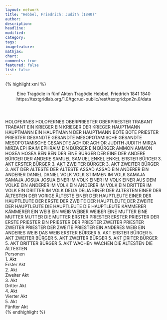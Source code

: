 ```yaml
---
layout: network
title: "Hebbel, Friedrich: Judith (1840)"
author:
description:
headline:
modified:
category:
tags:
imagefeature: 
mathjax: 
chart: 
comments: true
featured: false
list: false
---
```

{% highlight xml %}
<?xml-model href="https://raw.githubusercontent.com/DLiNa/project/master/rules/lina.rnc"?><?xml-model href="https://raw.githubusercontent.com/DLiNa/project/master/rules/lina.sch"?>
<play xmlns="http://lina.digital">
  <header>
    <title>Judith</title>
    <subtitle>Eine Tragödie in fünf Akten</subtitle>
    <genretitle>Tragödie</genretitle>
    <author>Hebbel, Friedrich</author>
    <date type="print" when="1841">1841</date>
    <date type="premiere" when="1840">1840</date>
    <date type="written"/>
    <source>https://textgridlab.org/1.0/tgcrud-public/rest/textgrid:pn2n.0/data</source>
  </header>
  <personae>
    <character>
      <name>HOLOFERNES</name>
      <alias xml:id="holofernes">
        <name>HOLOFERNES</name>
      </alias>
    </character>
    <character>
      <name>OBERPRIESTER</name>
      <alias xml:id="oberpriester">
        <name>OBERPRIESTER</name>
      </alias>
    </character>
    <character>
      <name>TRABANT</name>
      <alias xml:id="trabant">
        <name>TRABANT</name>
      </alias>
    </character>
    <character>
      <name>EIN KRIEGER</name>
      <alias xml:id="ein_krieger">
        <name>EIN KRIEGER</name>
      </alias>
      <alias xml:id="der_krieger">
        <name>DER KRIEGER</name>
      </alias>
    </character>
    <character>
      <name>HAUPTMANN</name>
      <alias xml:id="hauptmann">
        <name>HAUPTMANN</name>
      </alias>
      <alias xml:id="ein_hauptmann">
        <name>EIN HAUPTMANN</name>
      </alias>
      <alias xml:id="der_hauptmann">
        <name>DER HAUPTMANN</name>
      </alias>
    </character>
    <character>
      <name>BOTE</name>
      <alias xml:id="bote">
        <name>BOTE</name>
      </alias>
    </character>
    <character>
      <name>PRIESTER</name>
      <alias xml:id="priester">
        <name>PRIESTER</name>
      </alias>
    </character>
    <character>
      <name>GESANDTE</name>
      <alias xml:id="gesandte">
        <name>GESANDTE</name>
      </alias>
    </character>
    <character>
      <name>MESOPOTAMISCHE GESANDTE</name>
      <alias xml:id="mesopotamische_gesandte">
        <name>MESOPOTAMISCHE GESANDTE</name>
      </alias>
    </character>
    <character>
      <name>ACHIOR</name>
      <alias xml:id="achior">
        <name>ACHIOR</name>
      </alias>
    </character>
    <character>
      <name>JUDITH</name>
      <alias xml:id="judith">
        <name>JUDITH</name>
      </alias>
    </character>
    <character>
      <name>MIRZA</name>
      <alias xml:id="mirza">
        <name>MIRZA</name>
      </alias>
    </character>
    <character>
      <name>EPHRAIM</name>
      <alias xml:id="ephraim">
        <name>EPHRAIM</name>
      </alias>
    </character>
    <character>
      <name>EIN BÜRGER</name>
      <alias xml:id="ein_bürger">
        <name>EIN BÜRGER</name>
      </alias>
    </character>
    <character>
      <name>AMMON</name>
      <alias xml:id="ammon">
        <name>AMMON</name>
      </alias>
    </character>
    <character>
      <name>HOSEA</name>
      <alias xml:id="hosea">
        <name>HOSEA</name>
      </alias>
    </character>
    <character>
      <name>BEN</name>
      <alias xml:id="ben">
        <name>BEN</name>
      </alias>
    </character>
    <character>
      <name>DER EINE BÜRGER</name>
      <alias xml:id="der_eine">
        <name>DER EINE</name>
      </alias>
    </character>
    <character>
      <name>DER ANDERE BÜRGER</name>
      <alias xml:id="der_andere">
        <name>DER ANDERE</name>
      </alias>
    </character>
    <character>
      <name>SAMUEL</name>
      <alias xml:id="samuel">
        <name>SAMUEL</name>
      </alias>
    </character>
    <character>
      <name>ENKEL</name>
      <alias xml:id="enkel">
        <name>ENKEL</name>
      </alias>
    </character>
    <character>
      <name>ERSTER BÜRGER 3. AKT</name>
      <alias xml:id="erster_bürger_3">
        <name>ERSTER BÜRGER 3. AKT</name>
      </alias>
    </character>
    <character>
      <name>ZWEITER BÜRGER 3. AKT</name>
      <alias xml:id="zweiter_bürger_3">
        <name>ZWEITER BÜRGER 3. AKT</name>
      </alias>
    </character>
    <character>
      <name>DER ÄLTESTE</name>
      <alias xml:id="der_älteste">
        <name>DER ÄLTESTE</name>
      </alias>
    </character>
    <character>
      <name>ASSAD</name>
      <alias xml:id="assad">
        <name>ASSAD</name>
      </alias>
    </character>
    <character>
      <name>EIN ANDERER</name>
      <alias xml:id="ein_anderer">
        <name>EIN ANDERER</name>
      </alias>
    </character>
    <character>
      <name>DANIEL</name>
      <alias xml:id="daniel">
        <name>DANIEL</name>
      </alias>
    </character>
    <character>
      <name>VOLK</name>
      <alias xml:id="volk">
        <name>VOLK</name>
      </alias>
      <alias xml:id="stimmen_im_volk">
        <name>STIMMEN IM VOLK</name>
      </alias>
    </character>
    <character>
      <name>SAMAJA</name>
      <alias xml:id="samaja">
        <name>SAMAJA</name>
      </alias>
    </character>
    <character>
      <name>JOSUA</name>
      <alias xml:id="josua">
        <name>JOSUA</name>
      </alias>
    </character>
    <character>
      <name>EINER IM VOLK</name>
      <alias xml:id="einer_im_volk">
        <name>EINER IM VOLK</name>
      </alias>
      <alias xml:id="einer_aus_dem_volke">
        <name>EINER AUS DEM VOLKE</name>
      </alias>
    </character>
    <character>
      <name>EIN ANDERER IM VOLK</name>
      <alias xml:id="ein_anderer_im_volk">
        <name>EIN ANDERER IM VOLK</name>
      </alias>
    </character>
    <character>
      <name>EIN DRITTER IM VOLK</name>
      <alias xml:id="ein_dritter_im_volk">
        <name>EIN DRITTER IM VOLK</name>
      </alias>
    </character>
    <character>
      <name>DELIA</name>
      <alias xml:id="delia">
        <name>DELIA</name>
      </alias>
    </character>
    <character>
      <name>EINER DER ÄLTESTEN</name>
      <alias xml:id="einer_der_ältesten">
        <name>EINER DER ÄLTESTEN</name>
      </alias>
      <alias xml:id="der_vorige_älteste">
        <name>DER VORIGE ÄLTESTE</name>
      </alias>
    </character>
    <character>
      <name>EINER DER HAUPTLEUTE</name>
      <alias xml:id="einer_der_hauptleute">
        <name>EINER DER HAUPTLEUTE</name>
      </alias>
      <alias xml:id="der_erste">
        <name>DER ERSTE</name>
      </alias>
    </character>
    <character>
      <name>DER ZWEITE DER HAUPTLEUTE</name>
      <alias xml:id="der_zweite_der_hauptleute">
        <name>DER ZWEITE DER HAUPTLEUTE</name>
      </alias>
    </character>
    <character>
      <name>DIE HAUPTLEUTE</name>
      <alias xml:id="die_hauptleute">
        <name>DIE HAUPTLEUTE</name>
      </alias>
    </character>
    <character>
      <name>KÄMMERER</name>
      <alias xml:id="kämmerer">
        <name>KÄMMERER</name>
      </alias>
    </character>
    <character>
      <name>EIN WEIB</name>
      <alias xml:id="ein_weib">
        <name>EIN WEIB</name>
      </alias>
    </character>
    <character>
      <name>WEIBER</name>
      <alias xml:id="weiber">
        <name>WEIBER</name>
      </alias>
    </character>
    <character>
      <name>EINE MUTTER</name>
      <alias xml:id="eine_mutter">
        <name>EINE MUTTER</name>
      </alias>
      <alias xml:id="mutter">
        <name>MUTTER</name>
      </alias>
      <alias xml:id="die_mutter">
        <name>DIE MUTTER</name>
      </alias>
    </character>
    <character>
      <name>ERSTER PRIESTER</name>
      <alias xml:id="erster_priester">
        <name>ERSTER PRIESTER</name>
      </alias>
      <alias xml:id="der_erste_priester">
        <name>DER ERSTE PRIESTER</name>
      </alias>
      <alias xml:id="ein_priester">
        <name>EIN PRIESTER</name>
      </alias>
      <alias xml:id="der_priester">
        <name>DER PRIESTER</name>
      </alias>
    </character>
    <character>
      <name>ZWEITER PRIESTER</name>
      <alias xml:id="zweiter_priester">
        <name>ZWEITER PRIESTER</name>
      </alias>
      <alias xml:id="der_zweite_priester">
        <name>DER ZWEITE PRIESTER</name>
      </alias>
    </character>
    <character>
      <name>EIN ANDERES WEIB</name>
      <alias xml:id="ein_anderes_weib">
        <name>EIN ANDERES WEIB</name>
      </alias>
      <alias xml:id="das_weib">
        <name>DAS WEIB</name>
      </alias>
    </character>
    <character>
      <name>ERSTER BÜRGER 5. AKT</name>
      <alias xml:id="erster_bürger_5">
        <name>ERSTER BÜRGER 5. AKT</name>
      </alias>
    </character>
    <character>
      <name>ZWEITER BÜRGER 5. AKT</name>
      <alias xml:id="zweiter_bürger_5">
        <name>ZWEITER BÜRGER 5. AKT</name>
      </alias>
    </character>
    <character>
      <name>DRITER BÜRGER 5. AKT</name>
      <alias xml:id="dritter_bürger_5">
        <name>DRITTER BÜRGER 5. AKT</name>
      </alias>
    </character>
    <character>
      <name>WACHEN</name>
      <alias xml:id="wachen">
        <name>WACHEN</name>
      </alias>
    </character>
    <character>
      <name>DIE ÄLTESTEN</name>
      <alias xml:id="die_ältesten">
        <name>DIE ÄLTESTEN</name>
      </alias>
    </character>
  </personae>
  <text>
    <div>
      <head>Personen</head>
    </div>
    <div>
      <head>1. Akt</head>
      <div>
        <head>Erster Akt</head>
        <sp who="#holofernes">
          <amount n="46" unit="speech_acts"/>
          <amount n="1363" unit="words"/>
          <amount n="29" unit="lines"/>
          <amount n="7546" unit="chars"/>
        </sp>
        <sp who="#oberpriester">
          <amount n="3" unit="speech_acts"/>
          <amount n="30" unit="words"/>
          <amount n="3" unit="lines"/>
          <amount n="172" unit="chars"/>
        </sp>
        <sp who="#trabant">
          <amount n="4" unit="speech_acts"/>
          <amount n="31" unit="words"/>
          <amount n="4" unit="lines"/>
          <amount n="185" unit="chars"/>
        </sp>
        <sp who="#ein_krieger">
          <amount n="1" unit="speech_acts"/>
          <amount n="5" unit="words"/>
          <amount n="1" unit="lines"/>
          <amount n="30" unit="chars"/>
        </sp>
        <sp who="#der_krieger">
          <amount n="3" unit="speech_acts"/>
          <amount n="71" unit="words"/>
          <amount n="2" unit="lines"/>
          <amount n="371" unit="chars"/>
        </sp>
        <sp who="#hauptmann">
          <amount n="5" unit="speech_acts"/>
          <amount n="39" unit="words"/>
          <amount n="5" unit="lines"/>
          <amount n="226" unit="chars"/>
        </sp>
        <sp who="#ein_hauptmann">
          <amount n="2" unit="speech_acts"/>
          <amount n="18" unit="words"/>
          <amount n="2" unit="lines"/>
          <amount n="89" unit="chars"/>
        </sp>
        <sp who="#bote">
          <amount n="7" unit="speech_acts"/>
          <amount n="126" unit="words"/>
          <amount n="3" unit="lines"/>
          <amount n="737" unit="chars"/>
        </sp>
        <sp who="#priester">
          <amount n="5" unit="speech_acts"/>
          <amount n="38" unit="words"/>
          <amount n="5" unit="lines"/>
          <amount n="183" unit="chars"/>
        </sp>
        <sp who="#gesandte">
          <amount n="3" unit="speech_acts"/>
          <amount n="27" unit="words"/>
          <amount n="2" unit="lines"/>
          <amount n="140" unit="chars"/>
        </sp>
        <sp who="#mesopotamische_gesandte">
          <amount n="6" unit="speech_acts"/>
          <amount n="178" unit="words"/>
          <amount n="3" unit="lines"/>
          <amount n="1010" unit="chars"/>
        </sp>
        <sp who="#achior">
          <amount n="3" unit="speech_acts"/>
          <amount n="444" unit="words"/>
          <amount n="2393" unit="chars"/>
        </sp>
      </div>
    </div>
    <div>
      <head>2. Akt</head>
      <div>
        <head>Zweiter Akt</head>
        <sp who="#judith">
          <amount n="31" unit="speech_acts"/>
          <amount n="2321" unit="words"/>
          <amount n="11" unit="lines"/>
          <amount n="12445" unit="chars"/>
        </sp>
        <sp who="#mirza">
          <amount n="15" unit="speech_acts"/>
          <amount n="154" unit="words"/>
          <amount n="12" unit="lines"/>
          <amount n="823" unit="chars"/>
        </sp>
        <sp who="#ephraim">
          <amount n="18" unit="speech_acts"/>
          <amount n="792" unit="words"/>
          <amount n="7" unit="lines"/>
          <amount n="4098" unit="chars"/>
        </sp>
      </div>
    </div>
    <div>
      <head>3. Akt</head>
      <div>
        <head>Dritter Akt</head>
        <sp who="#judith">
          <amount n="41" unit="speech_acts"/>
          <amount n="1541" unit="words"/>
          <amount n="22" unit="lines"/>
          <amount n="8172" unit="chars"/>
        </sp>
        <sp who="#mirza">
          <amount n="14" unit="speech_acts"/>
          <amount n="440" unit="words"/>
          <amount n="9" unit="lines"/>
          <amount n="2382" unit="chars"/>
        </sp>
        <sp who="#ein_bürger">
          <amount n="2" unit="speech_acts"/>
          <amount n="20" unit="words"/>
          <amount n="2" unit="lines"/>
          <amount n="109" unit="chars"/>
        </sp>
        <sp who="#ammon">
          <amount n="8" unit="speech_acts"/>
          <amount n="123" unit="words"/>
          <amount n="4" unit="lines"/>
          <amount n="670" unit="chars"/>
        </sp>
        <sp who="#hosea">
          <amount n="5" unit="speech_acts"/>
          <amount n="146" unit="words"/>
          <amount n="1" unit="lines"/>
          <amount n="833" unit="chars"/>
        </sp>
        <sp who="#ben">
          <amount n="4" unit="speech_acts"/>
          <amount n="62" unit="words"/>
          <amount n="3" unit="lines"/>
          <amount n="325" unit="chars"/>
        </sp>
        <sp who="#der_eine">
          <amount n="3" unit="speech_acts"/>
          <amount n="50" unit="words"/>
          <amount n="2" unit="lines"/>
          <amount n="267" unit="chars"/>
        </sp>
        <sp who="#der_andere">
          <amount n="3" unit="speech_acts"/>
          <amount n="86" unit="words"/>
          <amount n="1" unit="lines"/>
          <amount n="455" unit="chars"/>
        </sp>
        <sp who="#samuel">
          <amount n="8" unit="speech_acts"/>
          <amount n="418" unit="words"/>
          <amount n="1" unit="lines"/>
          <amount n="2243" unit="chars"/>
        </sp>
        <sp who="#enkel">
          <amount n="7" unit="speech_acts"/>
          <amount n="111" unit="words"/>
          <amount n="6" unit="lines"/>
          <amount n="573" unit="chars"/>
        </sp>
        <sp who="#erster_bürger_3">
          <amount n="3" unit="speech_acts"/>
          <amount n="59" unit="words"/>
          <amount n="1" unit="lines"/>
          <amount n="334" unit="chars"/>
        </sp>
        <sp who="#zweiter_bürger_3">
          <amount n="2" unit="speech_acts"/>
          <amount n="98" unit="words"/>
          <amount n="1" unit="lines"/>
          <amount n="546" unit="chars"/>
        </sp>
        <sp who="#der_älteste">
          <amount n="14" unit="speech_acts"/>
          <amount n="430" unit="words"/>
          <amount n="7" unit="lines"/>
          <amount n="2240" unit="chars"/>
        </sp>
        <sp who="#assad">
          <amount n="7" unit="speech_acts"/>
          <amount n="209" unit="words"/>
          <amount n="6" unit="lines"/>
          <amount n="1183" unit="chars"/>
        </sp>
        <sp who="#ein_anderer">
          <amount n="1" unit="speech_acts"/>
          <amount n="8" unit="words"/>
          <amount n="1" unit="lines"/>
          <amount n="37" unit="chars"/>
        </sp>
        <sp who="#daniel">
          <amount n="8" unit="speech_acts"/>
          <amount n="161" unit="words"/>
          <amount n="1" unit="lines"/>
          <amount n="899" unit="chars"/>
        </sp>
        <sp who="#volk">
          <amount n="12" unit="speech_acts"/>
          <amount n="90" unit="words"/>
          <amount n="10" unit="lines"/>
          <amount n="478" unit="chars"/>
        </sp>
        <sp who="#samaja">
          <amount n="7" unit="speech_acts"/>
          <amount n="633" unit="words"/>
          <amount n="1" unit="lines"/>
          <amount n="3377" unit="chars"/>
        </sp>
        <sp who="#stimmen_im_volk">
          <amount n="2" unit="speech_acts"/>
          <amount n="11" unit="words"/>
          <amount n="2" unit="lines"/>
          <amount n="57" unit="chars"/>
        </sp>
        <sp who="#josua">
          <amount n="8" unit="speech_acts"/>
          <amount n="354" unit="words"/>
          <amount n="3" unit="lines"/>
          <amount n="1881" unit="chars"/>
        </sp>
        <sp who="#achior">
          <amount n="10" unit="speech_acts"/>
          <amount n="497" unit="words"/>
          <amount n="4" unit="lines"/>
          <amount n="2541" unit="chars"/>
        </sp>
        <sp who="#einer_im_volk">
          <amount n="1" unit="speech_acts"/>
          <amount n="6" unit="words"/>
          <amount n="1" unit="lines"/>
          <amount n="24" unit="chars"/>
        </sp>
        <sp who="#ein_anderer_im_volk">
          <amount n="1" unit="speech_acts"/>
          <amount n="8" unit="words"/>
          <amount n="1" unit="lines"/>
          <amount n="36" unit="chars"/>
        </sp>
        <sp who="#ein_dritter_im_volk">
          <amount n="1" unit="speech_acts"/>
          <amount n="54" unit="words"/>
          <amount n="291" unit="chars"/>
        </sp>
        <sp who="#ein_anderer_im_volk">
          <amount n="1" unit="speech_acts"/>
          <amount n="66" unit="words"/>
          <amount n="331" unit="chars"/>
        </sp>
        <sp who="#ephraim">
          <amount n="3" unit="speech_acts"/>
          <amount n="84" unit="words"/>
          <amount n="2" unit="lines"/>
          <amount n="424" unit="chars"/>
        </sp>
        <sp who="#delia">
          <amount n="4" unit="speech_acts"/>
          <amount n="285" unit="words"/>
          <amount n="2" unit="lines"/>
          <amount n="1460" unit="chars"/>
        </sp>
        <sp who="#einer_der_ältesten">
          <amount n="1" unit="speech_acts"/>
          <amount n="3" unit="words"/>
          <amount n="1" unit="lines"/>
          <amount n="12" unit="chars"/>
        </sp>
        <sp who="#einer_aus_dem_volke">
          <amount n="1" unit="speech_acts"/>
          <amount n="5" unit="words"/>
          <amount n="1" unit="lines"/>
          <amount n="24" unit="chars"/>
        </sp>
        <sp who="#der_vorige_älteste">
          <amount n="1" unit="speech_acts"/>
          <amount n="4" unit="words"/>
          <amount n="1" unit="lines"/>
          <amount n="25" unit="chars"/>
        </sp>
        <sp who="#ein_priester">
          <amount n="1" unit="speech_acts"/>
          <amount n="50" unit="words"/>
          <amount n="281" unit="chars"/>
        </sp>
        <sp who="#der_priester">
          <amount n="1" unit="speech_acts"/>
          <amount n="15" unit="words"/>
          <amount n="1" unit="lines"/>
          <amount n="74" unit="chars"/>
        </sp>
      </div>
    </div>
    <div>
      <head>4. Akt</head>
      <div>
        <head>Vierter Akt</head>
        <sp who="#einer_der_hauptleute">
          <amount n="5" unit="speech_acts"/>
          <amount n="32" unit="words"/>
          <amount n="5" unit="lines"/>
          <amount n="191" unit="chars"/>
        </sp>
        <sp who="#der_zweite_der_hauptleute">
          <amount n="4" unit="speech_acts"/>
          <amount n="51" unit="words"/>
          <amount n="2" unit="lines"/>
          <amount n="293" unit="chars"/>
        </sp>
        <sp who="#der_erste">
          <amount n="3" unit="speech_acts"/>
          <amount n="102" unit="words"/>
          <amount n="2" unit="lines"/>
          <amount n="528" unit="chars"/>
        </sp>
        <sp who="#holofernes">
          <amount n="23" unit="speech_acts"/>
          <amount n="1362" unit="words"/>
          <amount n="9" unit="lines"/>
          <amount n="7233" unit="chars"/>
        </sp>
        <sp who="#die_hauptleute">
          <amount n="1" unit="speech_acts"/>
          <amount n="7" unit="words"/>
          <amount n="1" unit="lines"/>
          <amount n="32" unit="chars"/>
        </sp>
        <sp who="#ein_hauptmann">
          <amount n="1" unit="speech_acts"/>
          <amount n="17" unit="words"/>
          <amount n="1" unit="lines"/>
          <amount n="84" unit="chars"/>
        </sp>
        <sp who="#der_hauptmann">
          <amount n="1" unit="speech_acts"/>
          <amount n="233" unit="words"/>
          <amount n="1193" unit="chars"/>
        </sp>
        <sp who="#judith">
          <amount n="19" unit="speech_acts"/>
          <amount n="1452" unit="words"/>
          <amount n="7" unit="lines"/>
          <amount n="7821" unit="chars"/>
        </sp>
        <sp who="#mirza">
          <amount n="3" unit="speech_acts"/>
          <amount n="19" unit="words"/>
          <amount n="3" unit="lines"/>
          <amount n="111" unit="chars"/>
        </sp>
      </div>
    </div>
    <div>
      <head>5. Akt</head>
      <div>
        <head>Fünfter Akt</head>
        <sp who="#holofernes">
          <amount n="44" unit="speech_acts"/>
          <amount n="2032" unit="words"/>
          <amount n="18" unit="lines"/>
          <amount n="11075" unit="chars"/>
        </sp>
        <sp who="#der_hauptmann">
          <amount n="9" unit="speech_acts"/>
          <amount n="166" unit="words"/>
          <amount n="5" unit="lines"/>
          <amount n="928" unit="chars"/>
        </sp>
        <sp who="#kämmerer">
          <amount n="7" unit="speech_acts"/>
          <amount n="176" unit="words"/>
          <amount n="4" unit="lines"/>
          <amount n="968" unit="chars"/>
        </sp>
        <sp who="#judith">
          <amount n="72" unit="speech_acts"/>
          <amount n="2796" unit="words"/>
          <amount n="31" unit="lines"/>
          <amount n="15038" unit="chars"/>
        </sp>
        <sp who="#ephraim">
          <amount n="5" unit="speech_acts"/>
          <amount n="66" unit="words"/>
          <amount n="4" unit="lines"/>
          <amount n="350" unit="chars"/>
        </sp>
        <sp who="#mirza">
          <amount n="40" unit="speech_acts"/>
          <amount n="450" unit="words"/>
          <amount n="33" unit="lines"/>
          <amount n="2405" unit="chars"/>
        </sp>
        <sp who="#priester #der_zweite_priester">
          <amount n="1" unit="speech_acts"/>
          <amount n="1" unit="words"/>
          <amount n="1" unit="lines"/>
          <amount n="8" unit="chars"/>
        </sp>
        <sp who="#ein_weib">
          <amount n="1" unit="speech_acts"/>
          <amount n="26" unit="words"/>
          <amount n="138" unit="chars"/>
        </sp>
        <sp who="#priester">
          <amount n="4" unit="speech_acts"/>
          <amount n="69" unit="words"/>
          <amount n="2" unit="lines"/>
          <amount n="356" unit="chars"/>
        </sp>
        <sp who="#weiber">
          <amount n="1" unit="speech_acts"/>
          <amount n="7" unit="words"/>
          <amount n="1" unit="lines"/>
          <amount n="38" unit="chars"/>
        </sp>
        <sp who="#eine_mutter">
          <amount n="1" unit="speech_acts"/>
          <amount n="18" unit="words"/>
          <amount n="1" unit="lines"/>
          <amount n="100" unit="chars"/>
        </sp>
        <sp who="#mutter">
          <amount n="2" unit="speech_acts"/>
          <amount n="116" unit="words"/>
          <amount n="609" unit="chars"/>
        </sp>
        <sp who="#der_zweite_priester">
          <amount n="1" unit="speech_acts"/>
          <amount n="8" unit="words"/>
          <amount n="1" unit="lines"/>
          <amount n="50" unit="chars"/>
        </sp>
        <sp who="#erster_priester">
          <amount n="5" unit="speech_acts"/>
          <amount n="119" unit="words"/>
          <amount n="2" unit="lines"/>
          <amount n="624" unit="chars"/>
        </sp>
        <sp who="#zweiter_priester">
          <amount n="3" unit="speech_acts"/>
          <amount n="25" unit="words"/>
          <amount n="3" unit="lines"/>
          <amount n="131" unit="chars"/>
        </sp>
        <sp who="#die_mutter">
          <amount n="2" unit="speech_acts"/>
          <amount n="141" unit="words"/>
          <amount n="739" unit="chars"/>
        </sp>
        <sp who="#ein_anderes_weib">
          <amount n="1" unit="speech_acts"/>
          <amount n="7" unit="words"/>
          <amount n="1" unit="lines"/>
          <amount n="29" unit="chars"/>
        </sp>
        <sp who="#das_weib">
          <amount n="1" unit="speech_acts"/>
          <amount n="9" unit="words"/>
          <amount n="1" unit="lines"/>
          <amount n="53" unit="chars"/>
        </sp>
        <sp who="#zweiter_bürger_5 #erster_bürger_5">
          <amount n="1" unit="speech_acts"/>
        </sp>
        <sp who="#erster_bürger_5">
          <amount n="3" unit="speech_acts"/>
          <amount n="31" unit="words"/>
          <amount n="3" unit="lines"/>
          <amount n="178" unit="chars"/>
        </sp>
        <sp who="#zweiter_bürger_5">
          <amount n="4" unit="speech_acts"/>
          <amount n="304" unit="words"/>
          <amount n="1605" unit="chars"/>
        </sp>
        <sp who="#dritter_bürger_5">
          <amount n="1" unit="speech_acts"/>
          <amount n="14" unit="words"/>
          <amount n="1" unit="lines"/>
          <amount n="91" unit="chars"/>
        </sp>
        <sp who="#wachen">
          <amount n="3" unit="speech_acts"/>
          <amount n="48" unit="words"/>
          <amount n="2" unit="lines"/>
          <amount n="263" unit="chars"/>
        </sp>
        <sp who="#volk">
          <amount n="2" unit="speech_acts"/>
          <amount n="6" unit="words"/>
          <amount n="2" unit="lines"/>
          <amount n="33" unit="chars"/>
        </sp>
        <sp who="#achior">
          <amount n="4" unit="speech_acts"/>
          <amount n="80" unit="words"/>
          <amount n="2" unit="lines"/>
          <amount n="438" unit="chars"/>
        </sp>
        <sp who="#die_ältesten">
          <amount n="1" unit="speech_acts"/>
          <amount n="9" unit="words"/>
          <amount n="1" unit="lines"/>
          <amount n="54" unit="chars"/>
        </sp>
        <sp who="#stimmen_im_volk">
          <amount n="1" unit="speech_acts"/>
          <amount n="9" unit="words"/>
          <amount n="1" unit="lines"/>
          <amount n="49" unit="chars"/>
        </sp>
        <sp who="#ein_priester">
          <amount n="1" unit="speech_acts"/>
          <amount n="9" unit="words"/>
          <amount n="1" unit="lines"/>
          <amount n="47" unit="chars"/>
        </sp>
        <sp who="#einer_der_ältesten">
          <amount n="1" unit="speech_acts"/>
          <amount n="15" unit="words"/>
          <amount n="1" unit="lines"/>
          <amount n="81" unit="chars"/>
        </sp>
        <sp who="#der_erste_priester">
          <amount n="1" unit="speech_acts"/>
          <amount n="35" unit="words"/>
          <amount n="191" unit="chars"/>
        </sp>
        <sp who="#priester #die_ältesten">
          <amount n="1" unit="speech_acts"/>
          <amount n="3" unit="words"/>
          <amount n="1" unit="lines"/>
          <amount n="19" unit="chars"/>
        </sp>
        <sp who="#die_ältesten #priester">
          <amount n="1" unit="speech_acts"/>
          <amount n="7" unit="words"/>
          <amount n="1" unit="lines"/>
          <amount n="39" unit="chars"/>
        </sp>
        <sp who="#volk">
          <amount n="2" unit="speech_acts"/>
          <amount n="7" unit="words"/>
          <amount n="2" unit="lines"/>
          <amount n="30" unit="chars"/>
        </sp>
      </div>
    </div>
  </text>
</play>
{% endhighlight %}